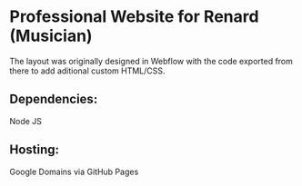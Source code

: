 # Professional Website for Renard (Musician)

The layout was originally designed in Webflow with the code exported from there to add aditional custom HTML/CSS.

## Dependencies:

Node JS

## Hosting:

Google Domains via GitHub Pages
